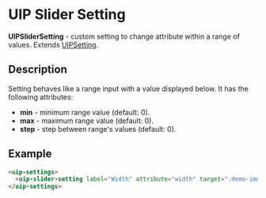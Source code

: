 # UIP Slider Setting

**UIPSliderSetting** - custom setting to change attribute within a range of values.
Extends [UIPSetting](src/plugins/settings/README.md).

## Description

Setting behaves like a range input with a value displayed below. It has the following attributes:

- **min** - minimum range value (default: 0).
- **max** - maximum range value (default: 0).
- **step** - step between range's values (default: 0).

## Example

```html
<uip-settings>
  <uip-slider-setting label="Width" attribute="width" target=".demo-img" min="0" max="1000"></uip-slider-setting>
</uip-settings>
```
